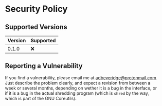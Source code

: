 # Security Policy

## Supported Versions
| Version | Supported          |
| ------- | ------------------ |
| 0.1.0   | :x:                |

## Reporting a Vulnerability

If you find a vulnerability, please email me at adbeveridge@protonmail.com.
Just describe the problem clearly, and expect a revision from between a week
or several months, depending on wether it is a bug in the interface, or if it
is a bug in the actual shredding program (which is `shred` by the way, which
is part of the GNU Coreutils).

[comment]: <> (| 5.1.x   | :white_check_mark: |)
